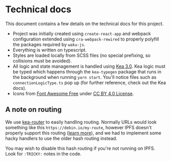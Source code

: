 # Technical docs

This document contains a few details on the technical docs for this project.

- Project was initially created using `create-react-app` and webpack configuration extended using `cra-webpack-rewired` to properly polyfill the packages required by `waku-js`.
- Everything is written on typescript.
- Styles are loaded locally from SCSS files (no special prefixing, so collisions must be avoided).
- All logic and state management is handled using [Kea 3.0](https://keajs.org). Kea logic must be typed which happens through the `kea-typegen` package that runs in the background when running `yarn start`. You'll notice files such as `connectionLogicType.ts` pop up (for further reference, check out the Kea docs).
- Icons from [Font Awesome Free](https://fontawesome.com/) under [CC BY 4.0 License](https://creativecommons.org/licenses/by/4.0/).

## A note on routing

We use [kea-router](https://github.com/keajs/kea-router) to easily handling routing. Normally URLs would look something like this `https://debin.io/my-route`, however IPFS doesn't properly support this routing ([learn more](https://docs.fleek.co/hosting/troubleshooting/#my-single-page-application-spa-breaks-when-changing-routes-via-an-ipfs-gatway)), and we had to implement some hacky handlers to use the older hash routing instead.

You may wish to disable this hash routing if you're not running on IPFS. Look for `:TRICKY:` notes in the code.
